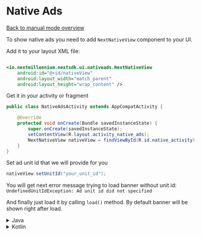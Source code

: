 # Native Ads

[Back to manual mode overview](https://github.com/nextmillenniummedia/next-sdk-android-example/blob/main/docs/manual/Manual.md)

To show native ads you need to add `NextNativeView` component to your UI.

Add it to your layout XML file:

```xml

<io.nextmillennium.nextsdk.ui.nativeads.NextNativeView 
    android:id="@+id/nativeView"
    android:layout_width="match_parent" 
    android:layout_height="wrap_content" />
```

Get it in your activity or fragment

```java
public class NativeAdsActivity extends AppCompatActivity {

    @Override
    protected void onCreate(Bundle savedInstanceState) {
        super.onCreate(savedInstanceState);
        setContentView(R.layout.activity_native_ads);
        NextNativeView nativeView = findViewById(R.id.native_activity);
    }
}
```

Set ad unit id that we will provide for you

```java 
nativeView.setUnitId("your_unit_id");
```

You will get next error message trying to load banner without unit id:
`UndefinedUnitIdException: Ad unit id did not specified`

And finally just load it by calling `load()` method. By default banner will be shown right after
load.

<details>
<summary>Java</summary>

```java
public class NativeAdsActivity extends AppCompatActivity {

    @Override
    protected void onCreate(Bundle savedInstanceState) {
        super.onCreate(savedInstanceState);
        setContentView(R.layout.activity_native_ads);
        NextNativeView nativeView = findViewById(R.id.native_activity);
        nativeView.setUnitId("108");
        nativeView.load();
    }
}
```

</details>

<details>
<summary>Kotlin</summary>

```kotlin
class NativeAdsActivityKt : AppCompatActivity() {
    override fun onCreate(savedInstanceState: Bundle?) {
        super.onCreate(savedInstanceState)
        setContentView(R.layout.activity_native_ads_kt)
        val nativeView: NextNativeView = findViewById(R.id.native_activity_kt)
        nativeView.unitId = "108"
        nativeView.load()
    }
}
```

</details>
